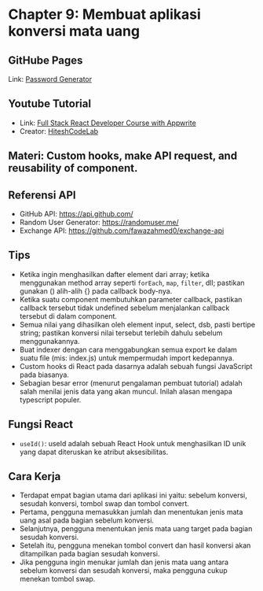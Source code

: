 # Chapter 9: Membuat aplikasi konversi mata uang

## GitHube Pages
Link: [Password Generator](https://fatahpratam.github.io/tutorial-currency-converter/)

## Youtube Tutorial
- Link: [Full Stack React Developer Course with Appwrite](https://www.youtube.com/watch?v=Bvwq_S0n2pk)
- Creator: [HiteshCodeLab](https://www.youtube.com/@HiteshCodeLab)

## Materi: Custom hooks, make API request, and reusability of component.

## Referensi API
- GitHub API: https://api.github.com/
- Random User Generator: https://randomuser.me/
- Exchange API: https://github.com/fawazahmed0/exchange-api

## Tips
- Ketika ingin menghasilkan dafter element dari array; ketika menggunakan method array seperti `forEach`, `map`, `filter`, dll; pastikan gunakan () alih-alih {} pada callback body-nya.
- Ketika suatu component membutuhkan parameter callback, pastikan callback tersebut tidak undefined sebelum menjalankan callback tersebut di dalam component.
- Semua nilai yang dihasilkan oleh element input, select, dsb, pasti bertipe string; pastikan konversi nilai tersebut terlebih dahulu sebelum menggunakannya.
- Buat indexer dengan cara menggabungkan semua export ke dalam suatu file (mis: index.js) untuk mempermudah import kedepannya.
- Custom hooks di React pada dasarnya adalah sebuah fungsi JavaScript pada biasanya. 
- Sebagian besar error (menurut pengalaman pembuat tutorial) adalah salah menilai jenis data yang akan muncul. Inilah alasan mengapa typescript populer.

## Fungsi React
- `useId()`: useId adalah sebuah React Hook untuk menghasilkan ID unik yang dapat diteruskan ke atribut aksesibilitas.

## Cara Kerja
- Terdapat empat bagian utama dari aplikasi ini yaitu: sebelum konversi, sesudah konversi, tombol swap dan tombol convert.
- Pertama, pengguna memasukkan jumlah dan menentukan jenis mata uang asal pada bagian sebelum konversi.
- Selanjutnya, pengguna menentukan jenis mata uang target pada bagian sesudah konversi.
- Setelah itu, pengguna menekan tombol convert dan hasil konversi akan ditampilkan pada bagian sesudah konversi.
- Jika pengguna ingin menukar jumlah dan jenis mata uang antara sebelum konversi dan sesudah konversi, maka pengguna cukup menekan tombol swap.